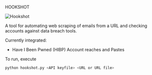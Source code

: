 HOOKSHOT

![Hookshot](https://www.zeldadungeon.net/wiki/images/thumb/d/d3/OoT_Hookshot.png/200px-OoT_Hookshot.png)

A tool for automating web scraping of emails from a URL and checking accounts against data breach tools. 


Currently integrated:
- Have I Been Pwned (HIBP) Account reaches and Pastes

To run, execute 
```bash
python hookshot.py <API keyfile> <URL or URL file>
```
